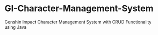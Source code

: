 # GI-Character-Management-System
Genshin Impact Character Management System with CRUD Functionality using Java

